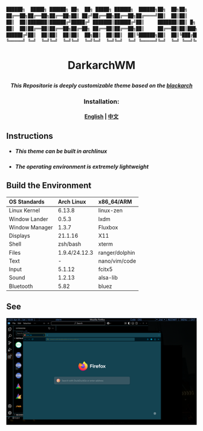   ```ruby
  ██████╗  █████╗ ██████╗ ██╗  ██╗ █████╗ ██████╗  ██████╗██╗  ██╗██╗    ██╗███╗   ███╗
  ██╔══██╗██╔══██╗██╔══██╗██║ ██╔╝██╔══██╗██╔══██╗██╔════╝██║  ██║██║    ██║████╗ ████║
  ██║  ██║███████║██████╔╝█████╔╝ ███████║██████╔╝██║     ███████║██║ █╗ ██║██╔████╔██║
  ██║  ██║██╔══██║██╔══██╗██╔═██╗ ██╔══██║██╔══██╗██║     ██╔══██║██║███╗██║██║╚██╔╝██║
  ██████╔╝██║  ██║██║  ██║██║  ██╗██║  ██║██║  ██║╚██████╗██║  ██║╚███╔███╔╝██║ ╚═╝ ██║
  ╚═════╝ ╚═╝  ╚═╝╚═╝  ╚═╝╚═╝  ╚═╝╚═╝  ╚═╝╚═╝  ╚═╝ ╚═════╝╚═╝  ╚═╝ ╚══╝╚══╝ ╚═╝     ╚═╝.theme
  ```

# <p align="center"> DarkarchWM </p>

##### <p align="center"> This Repositorie is deeply customizable theme based on the [blackarch](https://blackarch.org/) </p>

### <p align="center"> Installation: </p>
#### <p align="center"> [English](./language/English.md) | [中文](./language/Chinese.md) </p>

## Instructions
- ##### This theme can be built in archlinux
- ##### The operating environment is extremely lightweight


## Build the Environment

  | OS Standards | Arch Linux | x86_64/ARM |
  | :------ | :------ | :------ |
  | Linux Kernel | 6.13.8 | linux-zen |
  | Window Lander | 0.5.3 | lxdm |
  | Window Manager | 1.3.7 | Fluxbox |
  | Displays | 21.1.16 | X11 |
  | Shell | zsh/bash | xterm |
  | Files | 1.9.4/24.12.3 | ranger/dolphin |
  | Text | - | nano/vim/code |
  | Input | 5.1.12 | fcitx5 |
  | Sound | 1.2.13 | alsa-lib |
  | Bluetooth | 5.82 | bluez |

## See

![image](./png/firefox.png)
  


